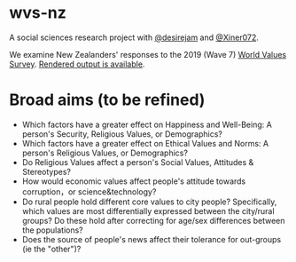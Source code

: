 # wvs-nz

A social sciences research project with [@desirejam](https://github.com/desirejam) and [@Xiner072](https://github.com/Xiner072).

We examine New Zealanders' responses to the 2019 (Wave 7) [World Values Survey](https://www.worldvaluessurvey.org/). [Rendered output is available](output/).

# Broad aims (to be refined)

* Which factors have a greater effect on Happiness and Well-Being: A person's Security, Religious Values, or Demographics?
* Which factors have a greater effect on Ethical Values and Norms: A person's Religious Values, or Demographics? 
* Do Religious Values affect a person's Social Values, Attitudes & Stereotypes?
* How would economic values affect people's attitude towards corruption，or science&technology?
* Do rural people hold different core values to city people? Specifically, which values are most differentially expressed between the city/rural groups? Do these hold after correcting for age/sex differences between the populations?
* Does the source of people's news affect their tolerance for out-groups (ie the "other")?
